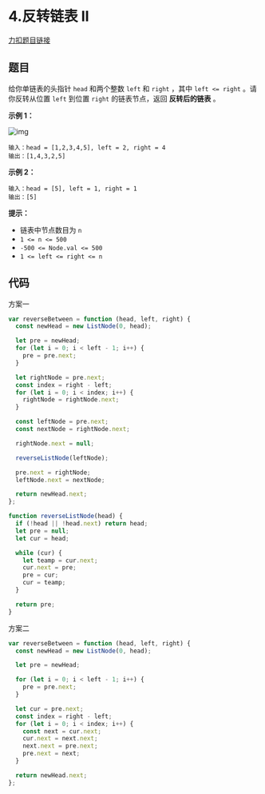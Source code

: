 # 4.反转链表 II

[力扣题目链接](https://leetcode.cn/problems/reverse-linked-list-ii/)

## 题目

给你单链表的头指针 `head` 和两个整数 `left` 和 `right` ，其中 `left <= right` 。请你反转从位置 `left` 到位置 `right` 的链表节点，返回 **反转后的链表** 。

 

**示例 1：**

![img](https://assets.leetcode.com/uploads/2021/02/19/rev2ex2.jpg)

```
输入：head = [1,2,3,4,5], left = 2, right = 4
输出：[1,4,3,2,5]
```

**示例 2：**

```
输入：head = [5], left = 1, right = 1
输出：[5]
```

 

**提示：**

- 链表中节点数目为 `n`
- `1 <= n <= 500`
- `-500 <= Node.val <= 500`
- `1 <= left <= right <= n`

## 代码

方案一

~~~js
var reverseBetween = function (head, left, right) {
  const newHead = new ListNode(0, head);

  let pre = newHead;
  for (let i = 0; i < left - 1; i++) {
    pre = pre.next;
  }

  let rightNode = pre.next;
  const index = right - left;
  for (let i = 0; i < index; i++) {
    rightNode = rightNode.next;
  }

  const leftNode = pre.next;
  const nextNode = rightNode.next;

  rightNode.next = null;

  reverseListNode(leftNode);

  pre.next = rightNode;
  leftNode.next = nextNode;

  return newHead.next;
};

function reverseListNode(head) {
  if (!head || !head.next) return head;
  let pre = null;
  let cur = head;

  while (cur) {
    let teamp = cur.next;
    cur.next = pre;
    pre = cur;
    cur = teamp;
  }

  return pre;
}
~~~

方案二

~~~js
var reverseBetween = function (head, left, right) {
  const newHead = new ListNode(0, head);

  let pre = newHead;

  for (let i = 0; i < left - 1; i++) {
    pre = pre.next;
  }

  let cur = pre.next;
  const index = right - left;
  for (let i = 0; i < index; i++) {
    const next = cur.next;
    cur.next = next.next;
    next.next = pre.next;
    pre.next = next;
  }

  return newHead.next;
};
~~~

